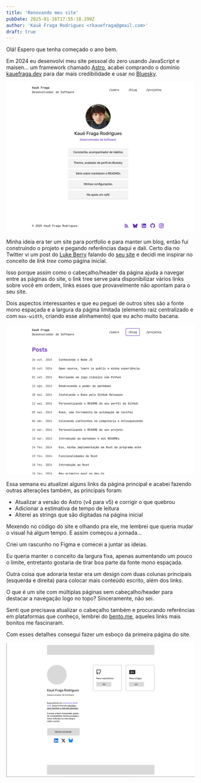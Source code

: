 ```yaml
---
title: 'Renovando meu site'
pubDate: 2025-01-26T17:55:18.290Z
author: 'Kauê Fraga Rodrigues <rkauefraga@gmail.com>'
draft: true
---
```


Olá! Espero que tenha começado o ano bem.

Em 2024 eu desenvolvi meu site pessoal do zero usando JavaScript e maisen... um framework chamado [Astro](https://astro.build/), acabei comprando o domínio [kauefraga.dev](https://kauefraga.dev) para dar mais credibilidade e usar no [Bluesky](https://bsky.app/profile/kauefraga.dev).

![Página principal do site kauefraga.dev](images/site-2024.png)

Minha ideia era ter um site para portfolio e para manter um blog, então fui construindo o projeto e pegando referências daqui e dali. Certo dia no Twitter vi um post do [Luke Berry](https://x.com/LukeberryPi) falando do [seu site](https://www.lukeberrypi.com/) e decidi me inspirar no conceito de *link tree* como página inicial.

Isso porque assim como o cabeçalho/header da página ajuda a navegar entre as páginas do site, o link tree serve para disponibilizar vários links sobre você em ordem, links esses que provavelmente não apontam para o seu site.

Dois aspectos interessantes e que eu peguei de outros sites são a fonte mono espaçada e a largura da página limitada (elemento raiz centralizado e com `max-width`, criando esse alinhamento) que eu acho muito bacana.

![Página inicial do blog do meu site](images/blog-2024.png)

Essa semana eu atualizei alguns links da página principal e acabei fazendo outras alterações também, as principais foram:

- Atualizar a versão do Astro (v4 para v5) e corrigir o que quebrou
- Adicionar a estimativa de tempo de leitura
- Alterei as strings que são digitadas na página inicial

Mexendo no código do site e olhando pra ele, me lembrei que queria mudar o visual há algum tempo. E assim começou a jornada...

Criei um rascunho no Figma e comecei a juntar as ideias.

Eu queria manter o conceito da largura fixa, apenas aumentando um pouco o limite, entretanto gostaria de tirar boa parte da fonte mono espaçada.

Outra coisa que adoraria testar era um design com duas colunas principais (esquerda e direita) para colocar mais conteúdo escrito, além dos links.

O que é um site com múltiplas páginas sem cabeçalho/header para destacar a navegação logo no topo? Sinceramente, não sei.

Senti que precisava atualizar o cabeçalho também e procurando referências em plataformas que conheço, lembrei do [bento.me](https://bento.me/en/home), aqueles links mais bonitos me fascinaram.

Com esses detalhes consegui fazer um esboço da primeira página do site.

![Página principal da nova versão do meu site](images/site-2025.png)
